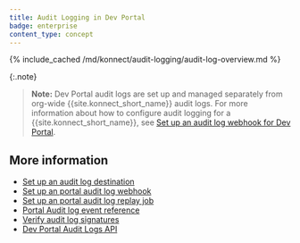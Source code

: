```yaml
---
title: Audit Logging in Dev Portal
badge: enterprise
content_type: concept
---
```


{% include_cached /md/konnect/audit-logging/audit-log-overview.md %}

{:.note}
> **Note:** Dev Portal audit logs are set up and managed separately from org-wide {{site.konnect_short_name}} audit logs. For more information about how to configure audit logging for a {{site.konnect_short_name}}, see [Set up an audit log webhook for Dev Portal](/konnect/dev-portal/audit-logging/webhook/).
    
## More information
* [Set up an audit log destination](/konnect/dev-portal/audit-logging/destination/)
* [Set up an portal audit log webhook](/konnect/dev-portal/audit-logging/webhook/)
* [Set up an portal audit log replay job](/konnect/dev-portal/audit-logging/replay-job/)
* [Portal Audit log event reference](/konnect/dev-portal/audit-logging/reference/)
* [Verify audit log signatures](/konnect/dev-portal/audit-logging/verify-signatures/)
* [Dev Portal Audit Logs API](/konnect/api/audit-logs/latest/)
